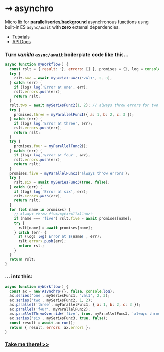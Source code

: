 # &#8669; asynchro 
Micro lib for __parallel__/__series__/__background__ asynchronous functions using built-in ES `async/await` with __zero__ external dependencies.

* [Tutorials](https://ugate.github.io/asynchro/tutorial-1-started.html)
* [API Docs](https://ugate.github.io/asynchro/Asynchro.html)

### Turn _vanilla_ `async/await` boilerplate code like this...
```js
async function myWorkflow() {
  const rslt = { result: {}, errors: [] }, promises = {}, log = console.log;
  try {
    rslt.one = await mySeriesFunc1('val1', 2, 3);
  } catch (err) {
    if (log) log('Error at one', err);
    rslt.errors.push(err);
    return rslt;
  }
  rslt.two = await mySeriesFunc2(1, 2); // always throw errors for two
  try {
    promises.three = myParallelFunc1({ a: 1, b: 2, c: 3 });
  } catch (err) {
    if (log) log('Error at three', err);
    rslt.errors.push(err);
    return rslt;
  }
  try {
    promises.four = myParallelFunc2();
  } catch (err) {
    if (log) log('Error at four', err);
    rslt.errors.push(err);
    return rslt;
  }
  promises.five = myParallelFunc3('always throw errors');
  try {
    rslt.six = await mySeriesFunc3(true, false);
  } catch (err) {
    if (log) log('Error at six', err);
    rslt.errors.push(err);
    return rslt;
  }
  for (let name in promises) {
    // always throw five/myParallelFunc3
    if (name === 'five') rslt.five = await promises[name];
    try {
      rslt[name] = await promises[name];
    } catch (err) {
      if (log) log(`Error at ${name}`, err);
      rslt.errors.push(err);
      return rslt;
    }
  }
  return rslt;
}
```

### ... into this:
```js
async function myWorkflow() {
  const ax = new Asynchro({}, false, console.log);
  ax.series('one', mySeriesFunc1, 'val1', 2, 3);
  ax.series('two', mySeriesFunc2, 1, 2);
  ax.parallel('three', myParallelFunc1, { a: 1, b: 2, c: 3 });
  ax.parallel('four', myParallelFunc2);
  ax.parallelThrowOverride('five', true, myParallelFunc3, 'always throw errors');
  ax.series('six', mySeriesFunc3, true, false);
  const result = await ax.run();
  return { result, errors: ax.errors };
}
```

### [Take me there! >>](https://ugate.github.io/asynchro/index.html)